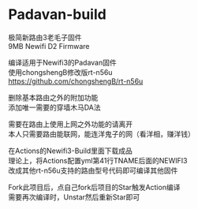 # Padavan-build 
极简新路由3老毛子固件<br>
9MB Newifi D2 Firmware

编译适用于Newifi3的Padavan固件<br>
使用chongshengB修改版rt-n56u<br>
https://github.com/chongshengB/rt-n56u

删除基本路由之外的附加功能<br>
添加唯一需要的穿墙木马DA法

需要在路由上使用上网之外功能的请离开<br>
本人只需要路由能联网，能连洋鬼子的网（看洋相，赚洋钱）


在Actions的Newifi3-Build里面下载成品<br>
理论上，将Actions配置yml第41行TNAME后面的NEWIFI3<br>
改成其他rt-n56u支持的路由型号代码即可编译其他固件

Fork此项目后，点自己fork后项目的Star触发Action编译<br>
需要再次编译时，Unstar然后重新Star即可
